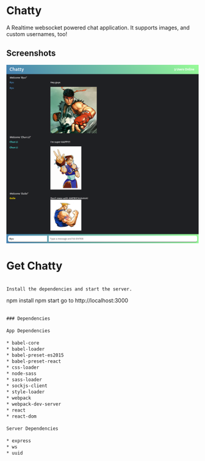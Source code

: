 Chatty
=====================

A Realtime websocket powered chat application. It supports images, and custom usernames, too!

## Screenshots

!["Chatty chatroom messages"](https://github.com/ChibweMw/Chatty/blob/master/docs/ChatRoom.png?raw=true)

# Get Chatty
```

Install the dependencies and start the server.

```
npm install
npm start
go to http://localhost:3000
```

### Dependencies

App Dependencies

* babel-core
* babel-loader
* babel-preset-es2015
* babel-preset-react
* css-loader
* node-sass
* sass-loader
* sockjs-client
* style-loader
* webpack
* webpack-dev-server
* react
* react-dom

Server Dependencies

* express
* ws
* uuid